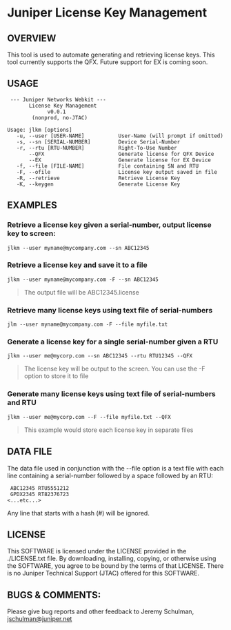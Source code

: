 Juniper License Key Management
===

OVERVIEW
---
This tool is used to automate generating and retrieving license keys.  This tool currently supports the QFX.  Future support for EX is coming soon.

USAGE
---

     --- Juniper Networks Webkit ---
           License Key Management
                 v0.0.1
            (nonprod, no-JTAC)
    
    Usage: jlkm [options]  
       -u, --user [USER-NAME]           User-Name (will prompt if omitted)
       -s, --sn [SERIAL-NUMBER]         Device Serial-Number
       -r, --rtu [RTU-NUMBER]           Right-To-Use Number
           --QFX                        Generate license for QFX Device
           --EX                         Generate license for EX Device
       -f, --file [FILE-NAME]           File containing SN and RTU
       -F, --ofile                      License key output saved in file
       -R, --retrieve                   Retrieve License Key
       -K, --keygen                     Generate License Key
     
EXAMPLES
---
### Retrieve a license key given a serial-number, output license key to screen:
    jlkm --user myname@mycompany.com --sn ABC12345

### Retrieve a license key and save it to a file
    jlkm --user myname@mycompany.com -F --sn ABC12345
> The output file will be ABC12345.license

### Retrieve many license keys using text file of serial-numbers
    jlm --user myname@mycompany.com -F --file myfile.txt

### Generate a license key for a single serial-number given a RTU
    jlkm --user me@mycorp.com --sn ABC12345 --rtu RTU12345 --QFX
> The license key will be output to the screen.  You can use the -F option to store it to file

### Generate many license keys using text file of serial-numbers and RTU
    jlkm --user me@mycorp.com --F --file myfile.txt --QFX
> This example would store each license key in separate files

DATA FILE
---
The data file used in conjunction with the --file option is a text file with each line containing a serial-number followed by a space followed by an RTU:

     ABC12345 RTU5551212
     GPDX2345 RT82376723
    <...etc...>

Any line that starts with a hash (#) will be ignored.

LICENSE
---
This SOFTWARE is licensed under the LICENSE provided in the
./LICENSE.txt file. By downloading, installing, copying, or otherwise
using the SOFTWARE, you agree to be bound by the terms of that
LICENSE.  There is no Juniper Technical Support (JTAC) offered for this SOFTWARE.


BUGS & COMMENTS:
----------------
Please give bug reports and other feedback to Jeremy Schulman, <jschulman@juniper.net>
